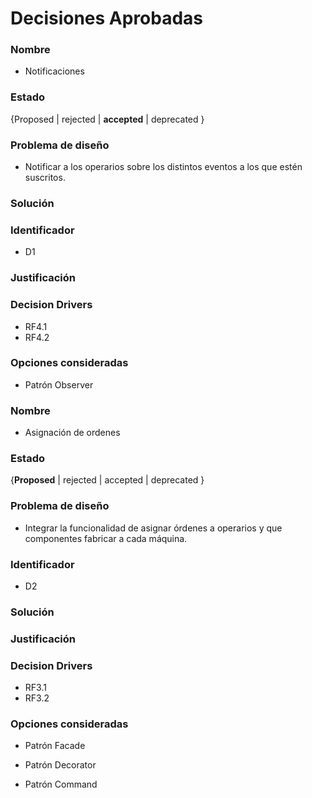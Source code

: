 # Decisiones Aprobadas

### Nombre
* Notificaciones

### Estado
{Proposed | rejected | **accepted** | deprecated }

### Problema de diseño 

* Notificar a los operarios sobre los distintos eventos a los que estén suscritos.  

### Solución 

### Identificador

* D1

### Justificación 

### Decision Drivers
* RF4.1
* RF4.2

### Opciones consideradas 
* Patrón Observer 

### Nombre
* Asignación de ordenes

### Estado

{**Proposed** | rejected | accepted | deprecated }

### Problema de diseño 

* Integrar la funcionalidad de asignar órdenes a operarios y que componentes fabricar a cada máquina. 

### Identificador 

* D2 

### Solución 

### Justificación 

### Decision Drivers
* RF3.1
* RF3.2

### Opciones consideradas 

* Patrón Facade 

* Patrón Decorator 

* Patrón Command 

